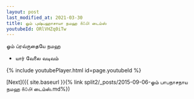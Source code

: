 ```yaml
---
layout: post
last_modified_at: 2021-03-30
title: ஓம் புஷ்பஹாசாயா நமஹ ௧௦௮ டைம்ஸ்
youtubeId: ORlVHZq0iTw
---
```

 
 
 ஓம் ப்ரவ்ருதையே நமஹ  
 
 -  யார் வேலை வடிவம் 
 
  
 
  
 
 
 
 
 
 


{% include youtubePlayer.html id=page.youtubeId %}
 
[Next]({{ site.baseurl }}{% link  split2/_posts/2015-09-06-ஓம் பாபநாசநாய நமஹ ௧௦௮ டைம்ஸ்.md%})
 
